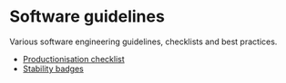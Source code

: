 # Software guidelines

Various software engineering guidelines, checklists and best practices.

* [Productionisation checklist](PRODUCTIONISATION-CHECKLIST.md)
* [Stability badges](STABILITY-BADGES.md)

